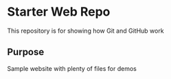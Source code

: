 # Starter Web Repo

This repository is for showing how Git and GitHub work

## Purpose

Sample website with plenty of files for demos




